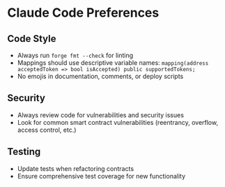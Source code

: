 # Claude Code Preferences

## Code Style

- Always run `forge fmt --check` for linting
- Mappings should use descriptive variable names: `mapping(address acceptedToken => bool isAccepted) public supportedTokens;`
- No emojis in documentation, comments, or deploy scripts

## Security

- Always review code for vulnerabilities and security issues
- Look for common smart contract vulnerabilities (reentrancy, overflow, access control, etc.)

## Testing

- Update tests when refactoring contracts
- Ensure comprehensive test coverage for new functionality
